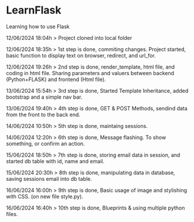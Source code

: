 # LearnFlask
Learning how to use Flask

12/06/2024 18:04h > Project cloned into local folder

12/06/2024 18:35h > 1st step is done, commiting changes. Project started, basic function to display text on browser, redirect, and url_for.

12/06/2024 19:26h > 2nd step is done, render_template, html file, and coding in html file. Sharing parameters and valuers between backend (Python+FLASK) and frontend (Html file).

13/06/2024 15:54h > 3rd step is done, Started Template Inheritance, added bootstrap and a simple nav bar.

13/06/2024 19:40h > 4th step is done, GET & POST Methods, sendind data from the front to the back end.

14/06/2024 10:50h > 5th step is done, maintaing sessions.

14/06/2024 12:20h > 6th step is done, Message flashing. To show something, or confirm an action.

15/06/2024 18:50h > 7th step is done, storing email data in session, and started db table with id, name and email.

15/06/2024 20:30h > 8th step is done, manipulating data in database, saving sessions email into db table.

16/06/2024 16:00h > 9th step is done, Basic usage of image and stylishing with CSS. (on new file style.py).

16/06/2024 16:40h > 10th step is done, Blueprints & using multiple python files.

